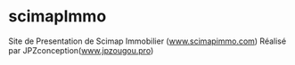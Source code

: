 # scimapImmo
Site de Presentation de Scimap Immobilier (www.scimapimmo.com) Réalisé par JPZconception(www.jpzougou.pro)
